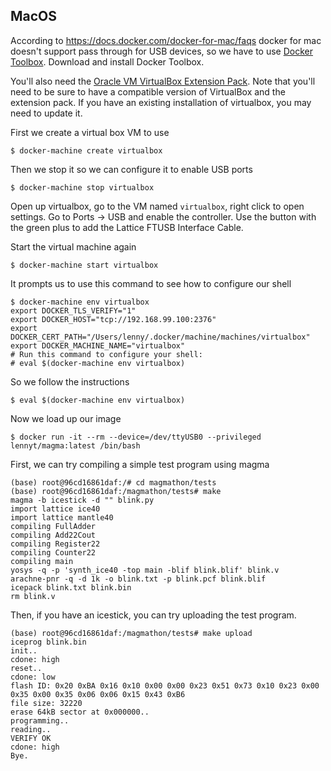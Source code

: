 ## MacOS
According to https://docs.docker.com/docker-for-mac/faqs docker for mac doesn't
support pass through for USB devices, so we have to use [Docker
Toolbox](https://docs.docker.com/toolbox/overview/#ready-to-get-started).
Download and install Docker Toolbox.

You'll also need the [Oracle VM VirtualBox Extension
Pack](https://www.virtualbox.org/wiki/Downloads). Note that you'll need to be
sure to have a compatible version of VirtualBox and the extension pack. If you
have an existing installation of virtualbox, you may need to update it.

First we create a virtual box VM to use
```
$ docker-machine create virtualbox
```

Then we stop it so we can configure it to enable USB ports
```
$ docker-machine stop virtualbox
```

Open up virtualbox, go to the VM named `virtualbox`, right click to open
settings. Go to Ports -> USB and enable the controller. Use the button
with the green plus to add the Lattice FTUSB Interface Cable.

Start the virtual machine again
```
$ docker-machine start virtualbox
```

It prompts us to use this command to see how to configure our shell
```
$ docker-machine env virtualbox
export DOCKER_TLS_VERIFY="1"
export DOCKER_HOST="tcp://192.168.99.100:2376"
export DOCKER_CERT_PATH="/Users/lenny/.docker/machine/machines/virtualbox"
export DOCKER_MACHINE_NAME="virtualbox"
# Run this command to configure your shell:
# eval $(docker-machine env virtualbox)
```

So we follow the instructions
```
$ eval $(docker-machine env virtualbox)
```

Now we load up our image
```
$ docker run -it --rm --device=/dev/ttyUSB0 --privileged lennyt/magma:latest /bin/bash
```

First, we can try compiling a simple test program using magma
```
(base) root@96cd16861daf:/# cd magmathon/tests
(base) root@96cd16861daf:/magmathon/tests# make
magma -b icestick -d "" blink.py
import lattice ice40
import lattice mantle40
compiling FullAdder
compiling Add22Cout
compiling Register22
compiling Counter22
compiling main
yosys -q -p 'synth_ice40 -top main -blif blink.blif' blink.v
arachne-pnr -q -d 1k -o blink.txt -p blink.pcf blink.blif
icepack blink.txt blink.bin
rm blink.v
```

Then, if you have an icestick, you can try uploading the test program.
```
(base) root@96cd16861daf:/magmathon/tests# make upload
iceprog blink.bin
init..
cdone: high
reset..
cdone: low
flash ID: 0x20 0xBA 0x16 0x10 0x00 0x00 0x23 0x51 0x73 0x10 0x23 0x00 0x35 0x00 0x35 0x06 0x06 0x15 0x43 0xB6
file size: 32220
erase 64kB sector at 0x000000..
programming..
reading..
VERIFY OK
cdone: high
Bye.
```

